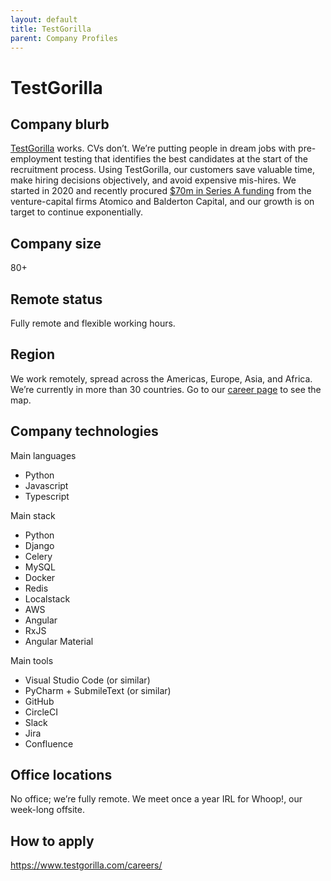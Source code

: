 ```yaml
---
layout: default
title: TestGorilla
parent: Company Profiles
---
```


# TestGorilla

## Company blurb

[TestGorilla](https://www.testgorilla.com/) works. CVs don’t. We’re putting people in dream jobs with pre-employment testing that identifies the best candidates at the start of the recruitment process.
Using TestGorilla, our customers save valuable time, make hiring decisions objectively, and avoid expensive mis-hires.
We started in 2020 and recently procured [$70m in Series A funding](https://techcrunch.com/2022/06/13/testgorilla-scores-70m-for-skills-tests-aiming-to-replace-the-recruitment-resume-dump/) from the venture-capital firms Atomico and Balderton Capital, and our growth is on target to continue exponentially.

## Company size

80+

## Remote status

Fully remote and flexible working hours.

## Region

We work remotely, spread across the Americas, Europe, Asia, and Africa.
We’re currently in more than 30 countries. Go to our [career page](https://www.testgorilla.com/careers/) to see the map.

## Company technologies

Main languages

- Python
- Javascript
- Typescript

Main stack

- Python
- Django
- Celery
- MySQL
- Docker
- Redis
- Localstack
- AWS
- Angular
- RxJS
- Angular Material

Main tools

- Visual Studio Code (or similar)
- PyCharm + SubmileText (or similar)
- GitHub
- CircleCI
- Slack
- Jira
- Confluence

## Office locations

No office; we’re fully remote. We meet once a year IRL for Whoop!, our week-long offsite.

## How to apply

https://www.testgorilla.com/careers/
